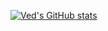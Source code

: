 [![Ved's GitHub stats](https://github-readme-stats.vercel.app/api?username=vedkothavade)](https://github.com/anuraghazra/github-readme-stats)
